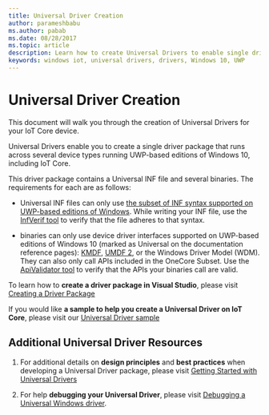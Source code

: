 ```yaml
---
title: Universal Driver Creation
author: parameshbabu
ms.author: pabab
ms.date: 08/28/2017
ms.topic: article
description: Learn how to create Universal Drivers to enable single driver package creation across devices.
keywords: windows iot, universal drivers, drivers, Windows 10, UWP
---
```


# Universal Driver Creation

This document will walk you through the creation of Universal Drivers for your IoT Core device.

Universal Drivers enable you to create a single driver package that runs across several device types running UWP-based editions of Windows 10, including IoT Core.

This driver package contains a Universal INF file and several binaries. The requirements for each are as follows:
- Universal INF files can only use [the subset of INF syntax supported on UWP-based editions of Windows](https://docs.microsoft.com/en-us/windows-hardware/drivers/install/using-a-universal-inf-file#which-inf-sections-are-invalid-in-a-universal-inf-file). While writing your INF file, use the [InfVerif tool](https://docs.microsoft.com/en-us/windows-hardware/drivers/devtest/infverif) to verify that the file adheres to that syntax.

- binaries can only use device driver interfaces supported on UWP-based editions of Windows 10 (marked as Universal on the documentation reference pages): [KMDF](https://docs.microsoft.com/en-us/windows-hardware/drivers/wdf/index), [UMDF 2](https://docs.microsoft.com/en-us/windows-hardware/drivers/wdf/getting-started-with-umdf-version-2), or the Windows Driver Model (WDM). They can also only call APIs included in the OneCore Subset. Use the [ApiValidator tool](https://docs.microsoft.com/en-us/windows-hardware/drivers/develop/validating-universal-drivers) to verify that the APIs your binaries call are valid.

To learn how to **create a driver package in Visual Studio**, please visit [Creating a Driver Package](https://docs.microsoft.com/en-us/windows-hardware/drivers/develop/creating-a-driver-package)

If you would like **a sample to help you create a Universal Driver on IoT Core**, please visit our [Universal Driver sample](https://developer.microsoft.com/en-us/windows/iot/samples/driverlab)

## Additional Universal Driver Resources

1. For additional details on **design principles** and **best practices** when developing a Universal Driver package, please visit [Getting Started with Universal Drivers](https://docs.microsoft.com/en-us/windows-hardware/drivers/develop/getting-started-with-universal-drivers)

2. For help **debugging your Universal Driver**, please visit [Debugging a Universal Windows driver](https://docs.microsoft.com/en-us/windows-hardware/drivers/develop/debugging-a-universal-driver).


